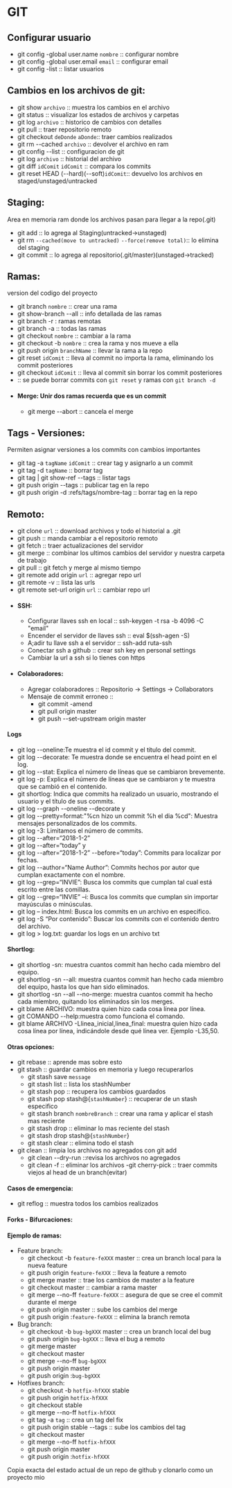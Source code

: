 # GIT
## Configurar usuario
  - git config -global user.name `nombre` :: configurar nombre
  - git config -global user.email `email` :: configurar email 
  - git config -list :: listar usuarios
## Cambios en los archivos de git:
  - git show `archivo` :: muestra los cambios en el archivo
  - git status :: visualizar los estados de archivos y carpetas
  - git log `archivo` :: historico de cambios con detalles
  - git pull :: traer repositorio remoto
  - git checkout `deDonde` `aDonde`:: traer cambios realizados
  - git rm --cached `archivo` :: devolver el archivo en ram
  - git config --list :: configuracion de git
  - git log `archivo` :: historial del archivo
  - git diff `idComit` `idComit` :: compara los commits
  - git reset HEAD (--hard)(--soft)`idComit`:: devuelvo los archivos en staged/unstaged/untracked

## Staging: 
Area en memoria ram donde los archivos pasan para llegar a la repo(.git)
  - git add :: lo agrega al Staging(untracked->unstaged)
  - git rm `--cached(move to untracked)` `--force(remove total)`:: lo elimina del staging
  - git commit :: lo agrega al repositorio(.git/master)(unstaged->tracked)

## Ramas:
version del codigo del proyecto
  - git branch `nombre` :: crear una rama
  - git show-branch --all :: info detallada de las ramas
  - git branch -r : ramas remotas
  - git branch -a :: todas las ramas
  - git checkout `nombre` :: cambiar a la rama
  - git checkout -b `nombre` :: crea la rama y nos mueve a ella
  - git push origin `branchName` :: llevar la rama a la repo
  - git reset `idComit` :: lleva al commit no importa la rama, eliminando los commit posteriores
  - git checkout `idComit` :: lleva al commit sin borrar los commit posteriores
  - :: se puede borrar commits con `git reset` y ramas con `git branch -d`
  - #### Merge: Unir dos ramas recuerda que es un commit
    - git merge --abort :: cancela el merge

## Tags - Versiones:
Permiten asignar versiones a los commits con cambios importantes
  - git tag -a `tagName` `idComit` :: crear tag y asignarlo a un commit
  - git tag -d `tagName` :: borrar tag 
  - git tag | git show-ref --tags :: listar tags
  - git push origin --tags :: publicar tag en la repo
  - git push origin -d :refs/tags/nombre-tag :: borrar tag en la repo

## Remoto:
  - git clone `url` :: download archivos y todo el historial a .git
  - git push :: manda cambiar a el repositorio remoto
  - git fetch :: traer actualizaciones del servidor
  - git merge :: combinar los ultimos cambios del servidor y nuestra carpeta de trabajo
  - git pull :: git fetch y merge al mismo tiempo
  - git remote add origin `url` :: agregar repo url
  - git remote -v :: lista las urls
  - git remote set-url origin `url` :: cambiar repo url
  - #### SSH: 
    - Configurar llaves ssh en local :: ssh-keygen -t rsa -b 4096 -C "email"
    - Encender el servidor de llaves ssh :: eval $(ssh-agen -S)
    - A;adir tu llave ssh a el servidor :: ssh-add ruta-ssh
    - Conectar ssh a github :: crear ssh key en personal settings
    - Cambiar la url a ssh si lo tienes con https 
  - #### Colaboradores:
    - Agregar colaboradores :: Repositorio -> Settings -> Collaborators
    - Mensaje de commit erroneo ::
      - git commit -amend
      - git pull origin master
      - git push --set-upstream origin master

#### Logs
  - git log --oneline:Te muestra el id commit y el título del commit.
  - git log --decorate: Te muestra donde se encuentra el head point en el log.
  - git log --stat: Explica el número de líneas que se cambiaron brevemente.
  - git log -p: Explica el número de líneas que se cambiaron y te muestra que se cambió en el contenido.
  - git shortlog: Indica que commits ha realizado un usuario, mostrando el usuario y el título de sus commits.
  - git log --graph --oneline --decorate y
  - git log --pretty=format:"%cn hizo un commit %h el dia %cd": Muestra mensajes personalizados de los commits.
  - git log -3: Limitamos el número de commits.
  - git log --after=“2018-1-2”
  - git log --after=“today” y
  - git log --after=“2018-1-2” --before=“today”: Commits para localizar por fechas.
  - git log --author=“Name Author”: Commits hechos por autor que cumplan exactamente con el nombre.
  - git log --grep=“INVIE”: Busca los commits que cumplan tal cual está escrito entre las comillas.
  - git log --grep=“INVIE” –i: Busca los commits que cumplan sin importar mayúsculas o minúsculas.
  - git log – index.html: Busca los commits en un archivo en específico.
  - git log -S “Por contenido”: Buscar los commits con el contenido dentro del archivo.
  - git log > log.txt: guardar los logs en un archivo txt

#### Shortlog:
  - git shortlog -sn: muestra cuantos commit han hecho cada miembro del equipo.
  - git shortlog -sn --all: muestra cuantos commit han hecho cada miembro del equipo, hasta los que han sido eliminados.
  - git shortlog -sn --all --no-merge: muestra cuantos commit ha hecho cada miembro, quitando los eliminados sin los merges.
  - git blame ARCHIVO: muestra quien hizo cada cosa línea por línea.
  - git COMANDO --help:muestra como funciona el comando.
  - git blame ARCHIVO -Llinea_inicial,linea_final: muestra quien hizo cada cosa línea por línea, indicándole desde qué línea ver. Ejemplo -L35,50.

#### Otras opciones:
  - git rebase :: aprende mas sobre esto
  - git stash :: guardar cambios en memoria y luego recuperarlos
    - git stash save `message`
    - git stash list :: lista los stashNumber
    - git stash pop :: recupera los cambios guardados
    - git stash pop stash@{`stashNumber`} :: recuperar de un stash especifico
    - git stash branch `nombreBranch` :: crear una rama y aplicar el stash mas reciente
    - git stash drop :: eliminar lo mas reciente del stash
    - git stash drop stash@{`stashNumber`}
    - git stash clear :: elimina todo el stash
  - git clean :: limpia los archivos no agregados con git add
    - git clean --dry-run ::revisa los archivos no agregados
    - git clean -f :: eliminar los archivos
  -git cherry-pick :: traer commits viejos al head de un branch(evitar)

#### Casos de emergencia:
  - git reflog :: muestra todos los cambios realizados

#### Forks - Bifurcaciones:

#### Ejemplo de ramas:
  - Feature branch:
    - git checkout -b `feature-feXXX` master :: crea un branch local para la nueva feature
    - git push origin `feature-feXXX` :: lleva la feature a remoto
    - git merge master :: trae los cambios de master a la feature
    - git checkout master :: cambiar a rama master
    - git merge --no-ff `feature-feXXX` :: asegura de que se cree el commit durante el merge
    - git push origin master :: sube los cambios del merge
    - git push origin :`feature-feXXX` :: elimina la branch remota
  - Bug branch:
    - git checkout -b `bug-bgXXX` master :: crea un branch local del bug
    - git push origin `bug-bgXXX` :: lleva el bug a remoto
    - git merge master 
    - git checkout master
    - git merge --no-ff `bug-bgXXX`
    - git push origin master
    - git push origin :`bug-bgXXX`
  - Hotfixes branch:
    - git checkout -b `hotfix-hfXXX` stable
    - git push origin `hotfix-hfXXX`
    - git checkout stable
    - git merge --no-ff `hotfix-hfXXX`
    - git tag -a `tag` :: crea un tag del fix
    - git push origin stable --tags :: sube los cambios del tag
    - git checkout master
    - git merge --no-ff `hotfix-hfXXX`
    - git push origin master
    - git push origin :`hotfix-hfXXX`

Copia exacta del estado actual de un repo de github y clonarlo como un proyecto mio
